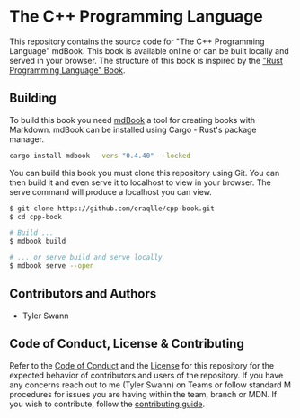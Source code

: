 # The C++ Programming Language

This repository contains the source code for "The C++ Programming Language" mdBook. This book is available online or can be built locally and served in your browser. The structure of this book is inspired by the ["Rust Programming Language" Book](https://doc.rust-lang.org/book/).

## Building

To build this book you need [mdBook](https://rust-lang.github.io/mdBook/index.html) a tool for creating books with Markdown. mdBook can be installed using Cargo - Rust's package manager.

```sh
cargo install mdbook --vers "0.4.40" --locked
```

You can build this book you must clone this repository using Git. You can then build it and even serve it to localhost to view in your browser. The serve command will produce a localhost you can view.

```sh
$ git clone https://github.com/oraqlle/cpp-book.git
$ cd cpp-book

# Build ...
$ mdbook build

# ... or serve build and serve locally
$ mdbook serve --open
```

## Contributors and Authors

- Tyler Swann

## Code of Conduct, License & Contributing

Refer to the [Code of Conduct](/CODE_OF_CONDUCT.md) and the [License](/LICENSE) for this repository for the expected behavior of contributors and users of the repository. If you have any concerns reach out to me (Tyler Swann) on Teams or follow standard M procedures for issues you are having within the team, branch or MDN. If you wish to contribute, follow the [contributing guide](/CONTRIBUTING.md).


